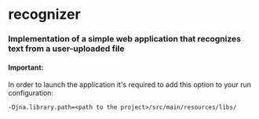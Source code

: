 # recognizer

<h3>Implementation of a simple web application that recognizes text from a user-uploaded file</h3>

<h4>Important:</h4>

In order to launch the application it's required to add this option to your run configuration:

```-Djna.library.path=<path to the project>/src/main/resources/libs/```
